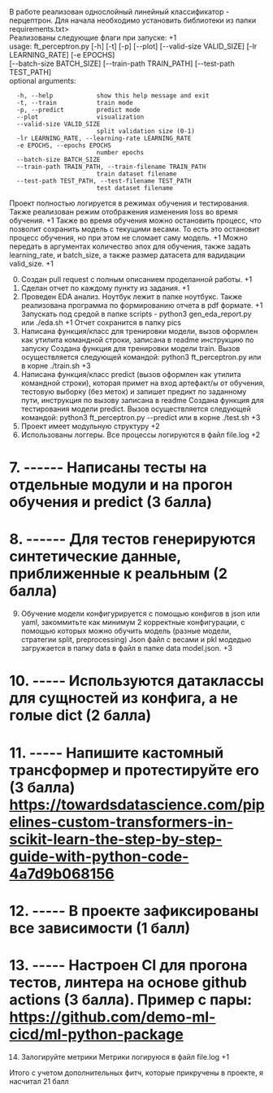 
 В работе реализован однослойный линейный классификатор - перцептрон. Для начала необходимо установить библиотеки из папки requirements.txt><br />
 Реализованы следующие флаги при запуске: +1 <br />
 usage: ft_perceptron.py [-h] [-t] [-p] [--plot] [--valid-size VALID_SIZE] [-lr LEARNING_RATE] [-e EPOCHS]<br />
                         [--batch-size BATCH_SIZE] [--train-path TRAIN_PATH] [--test-path TEST_PATH]<br />
 optional arguments:<br />
```  
  -h, --help            show this help message and exit
  -t, --train           train mode
  -p, --predict         predict mode
  --plot                visualization
  --valid-size VALID_SIZE
                        split validation size (0-1)
  -lr LEARNING_RATE, --learning-rate LEARNING_RATE
  -e EPOCHS, --epochs EPOCHS
                        number epochs
  --batch-size BATCH_SIZE
  --train-path TRAIN_PATH, --train-filename TRAIN_PATH
                        train dataset filename
  --test-path TEST_PATH, --test-filename TEST_PATH
                        test dataset filename
```
Проект полностью логируется в режимах обучения и тестирования. 
Также реализован режим отображения изменения loss во время обучения. +1
Также во время обучения можно остановить процесс, что позволит сохранить модель с текущими весами. То есть это остановит процесс обучения, но при этом не сломает саму модель. +1
Можно передать в аргументах количество эпох для обучения, также задать learning_rate, и  batch_size, а также размер датасета для вадидации valid_size. +1

0. Создан pull request c полным описанием проделанной работы. +1
1. Сделан отчет по каждому пункту из задания. +1
2. Проведен EDA анализ. Ноутбук лежит в папке ноутбукс. Также реализована программа по формированию отчета в pdf формате. +1
Запускать под средой в папке scripts - python3 gen_eda_report.py или ./eda.sh +1
Отчет сохранится в папку pics
3. Написана функция/класс для тренировки модели, вызов оформлен как утилита командной строки, записана в readme инструкцию по запуску
Создана функция для тренировки модели train. Вызов осуществляется следующей командой:
python3 ft_perceptron.py или в корне ./train.sh +3
4. Написана функция/класс predict (вызов оформлен как утилита командной строки), которая примет на вход артефакт/ы от обучения, тестовую выборку (без меток) и запишет предикт по заданному пути, инструкция по вызову записана в readme
Создана функция для тестирования модели predict. Вызов осуществляется следующей командой:
python3 ft_perceptron.py --predict или в корне ./test.sh +3
5. Проект имеет модульную структуру +2
6. Использованы логгеры. Все процессы логируются в файл file.log +2
# 7. ------ Написаны тесты на отдельные модули и на прогон обучения и predict (3 балла)
# 8. ------ Для тестов генерируются синтетические данные, приближенные к реальным (2 балла)
9. Обучение модели конфигурируется с помощью конфигов в json или yaml, закоммитьте как минимум 2 корректные конфигурации, с помощью которых можно обучить модель (разные модели, стратегии split, preprocessing)
Json файл с весами и pkl модедью загружается в папку data в файл в папке data model.json. +3 
# 10. ----- Используются датаклассы для сущностей из конфига, а не голые dict (2 балла)
# 11. ----- Напишите кастомный трансформер и протестируйте его (3 балла) https://towardsdatascience.com/pipelines-custom-transformers-in-scikit-learn-the-step-by-step-guide-with-python-code-4a7d9b068156
# 12. ----- В проекте зафиксированы все зависимости (1 балл)
# 13. ----- Настроен CI для прогона тестов, линтера на основе github actions (3 балла). Пример с пары: https://github.com/demo-ml-cicd/ml-python-package
14. Залогируйте метрики
Метрики логируюся в файл file.log +1


Итого с учетом дополнительных фитч, которые прикручены в проекте, я насчитал 21 балл
